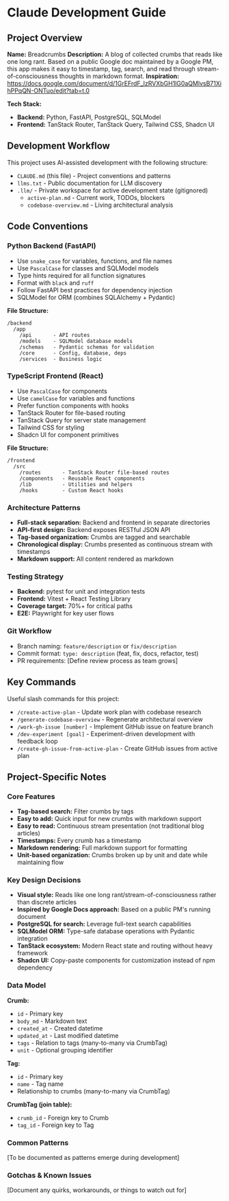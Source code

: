 # Claude Development Guide

## Project Overview
**Name:** Breadcrumbs
**Description:** A blog of collected crumbs that reads like one long rant. Based on a public Google doc maintained by a Google PM, this app makes it easy to timestamp, tag, search, and read through stream-of-consciousness thoughts in markdown format.
**Inspiration:** https://docs.google.com/document/d/1GrEFrdF_IzRVXbGH1lG0aQMlvsB71XihPPqQN-ONTuo/edit?tab=t.0

**Tech Stack:**
- **Backend:** Python, FastAPI, PostgreSQL, SQLModel
- **Frontend:** TanStack Router, TanStack Query, Tailwind CSS, Shadcn UI

## Development Workflow

This project uses AI-assisted development with the following structure:
- `CLAUDE.md` (this file) - Project conventions and patterns
- `llms.txt` - Public documentation for LLM discovery
- `.llm/` - Private workspace for active development state (gitignored)
  - `active-plan.md` - Current work, TODOs, blockers
  - `codebase-overview.md` - Living architectural analysis

## Code Conventions

### Python Backend (FastAPI)
- Use `snake_case` for variables, functions, and file names
- Use `PascalCase` for classes and SQLModel models
- Type hints required for all function signatures
- Format with `black` and `ruff`
- Follow FastAPI best practices for dependency injection
- SQLModel for ORM (combines SQLAlchemy + Pydantic)

**File Structure:**
```
/backend
  /app
    /api       - API routes
    /models    - SQLModel database models
    /schemas   - Pydantic schemas for validation
    /core      - Config, database, deps
    /services  - Business logic
```

### TypeScript Frontend (React)
- Use `PascalCase` for components
- Use `camelCase` for variables and functions
- Prefer function components with hooks
- TanStack Router for file-based routing
- TanStack Query for server state management
- Tailwind CSS for styling
- Shadcn UI for component primitives

**File Structure:**
```
/frontend
  /src
    /routes       - TanStack Router file-based routes
    /components   - Reusable React components
    /lib          - Utilities and helpers
    /hooks        - Custom React hooks
```

### Architecture Patterns
- **Full-stack separation:** Backend and frontend in separate directories
- **API-first design:** Backend exposes RESTful JSON API
- **Tag-based organization:** Crumbs are tagged and searchable
- **Chronological display:** Crumbs presented as continuous stream with timestamps
- **Markdown support:** All content rendered as markdown

### Testing Strategy
- **Backend:** pytest for unit and integration tests
- **Frontend:** Vitest + React Testing Library
- **Coverage target:** 70%+ for critical paths
- **E2E:** Playwright for key user flows

### Git Workflow
- Branch naming: `feature/description` or `fix/description`
- Commit format: `type: description` (feat, fix, docs, refactor, test)
- PR requirements: [Define review process as team grows]

## Key Commands

Useful slash commands for this project:
- `/create-active-plan` - Update work plan with codebase research
- `/generate-codebase-overview` - Regenerate architectural overview
- `/work-gh-issue [number]` - Implement GitHub issue on feature branch
- `/dev-experiment [goal]` - Experiment-driven development with feedback loop
- `/create-gh-issue-from-active-plan` - Create GitHub issues from active plan

## Project-Specific Notes

### Core Features
- **Tag-based search:** Filter crumbs by tags
- **Easy to add:** Quick input for new crumbs with markdown support
- **Easy to read:** Continuous stream presentation (not traditional blog articles)
- **Timestamps:** Every crumb has a timestamp
- **Markdown rendering:** Full markdown support for formatting
- **Unit-based organization:** Crumbs broken up by unit and date while maintaining flow

### Key Design Decisions
- **Visual style:** Reads like one long rant/stream-of-consciousness rather than discrete articles
- **Inspired by Google Docs approach:** Based on a public PM's running document
- **PostgreSQL for search:** Leverage full-text search capabilities
- **SQLModel ORM:** Type-safe database operations with Pydantic integration
- **TanStack ecosystem:** Modern React state and routing without heavy framework
- **Shadcn UI:** Copy-paste components for customization instead of npm dependency

### Data Model
**Crumb:**
- `id` - Primary key
- `body_md` - Markdown text
- `created_at` - Created datetime
- `updated_at` - Last modified datetime
- `tags` - Relation to tags (many-to-many via CrumbTag)
- `unit` - Optional grouping identifier

**Tag:**
- `id` - Primary key
- `name` - Tag name
- Relationship to crumbs (many-to-many via CrumbTag)

**CrumbTag (join table):**
- `crumb_id` - Foreign key to Crumb
- `tag_id` - Foreign key to Tag

### Common Patterns
[To be documented as patterns emerge during development]

### Gotchas & Known Issues
[Document any quirks, workarounds, or things to watch out for]
